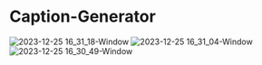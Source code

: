 # Caption-Generator
![2023-12-25 16_31_18-Window](https://github.com/mainakdeykol/Caption-Generator/assets/78541869/e29b5243-05d4-4707-ab66-7df843defd96)
![2023-12-25 16_31_04-Window](https://github.com/mainakdeykol/Caption-Generator/assets/78541869/e84acf19-99ef-4ffc-91d1-5f5f7a65721b)
![2023-12-25 16_30_49-Window](https://github.com/mainakdeykol/Caption-Generator/assets/78541869/5aa59f55-e4a3-4870-bef1-eec17ce176e5)
